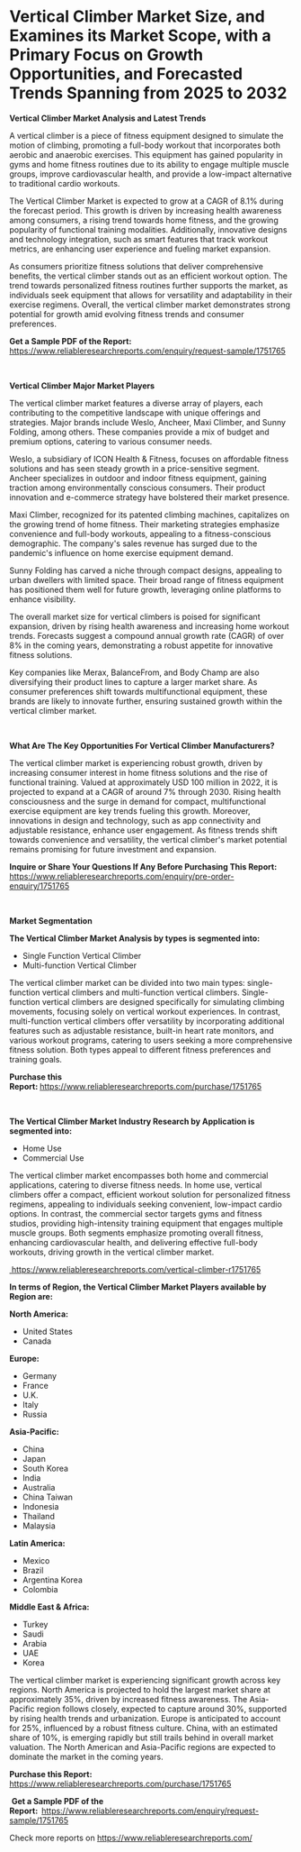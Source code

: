 <p><h1>Vertical Climber Market Size, and Examines its Market Scope, with a Primary Focus on Growth Opportunities, and Forecasted Trends Spanning from 2025 to 2032</h1></p><p><strong>Vertical Climber Market Analysis and Latest Trends</strong></p>
<p><p>A vertical climber is a piece of fitness equipment designed to simulate the motion of climbing, promoting a full-body workout that incorporates both aerobic and anaerobic exercises. This equipment has gained popularity in gyms and home fitness routines due to its ability to engage multiple muscle groups, improve cardiovascular health, and provide a low-impact alternative to traditional cardio workouts.</p><p>The Vertical Climber Market is expected to grow at a CAGR of 8.1% during the forecast period. This growth is driven by increasing health awareness among consumers, a rising trend towards home fitness, and the growing popularity of functional training modalities. Additionally, innovative designs and technology integration, such as smart features that track workout metrics, are enhancing user experience and fueling market expansion. </p><p>As consumers prioritize fitness solutions that deliver comprehensive benefits, the vertical climber stands out as an efficient workout option. The trend towards personalized fitness routines further supports the market, as individuals seek equipment that allows for versatility and adaptability in their exercise regimens. Overall, the vertical climber market demonstrates strong potential for growth amid evolving fitness trends and consumer preferences.</p></p>
<p><strong>Get a Sample PDF of the Report:&nbsp;</strong> <a href="https://www.reliableresearchreports.com/enquiry/request-sample/1751765?utm_campaign=2177&utm_medium=2&utm_source=Github&utm_content=ia&utm_term=07022025&utm_id=vertical-climber">https://www.reliableresearchreports.com/enquiry/request-sample/1751765</a></p>
<p>&nbsp;</p>
<p><strong>Vertical Climber Major Market Players</strong></p>
<p><p>The vertical climber market features a diverse array of players, each contributing to the competitive landscape with unique offerings and strategies. Major brands include Weslo, Ancheer, Maxi Climber, and Sunny Folding, among others. These companies provide a mix of budget and premium options, catering to various consumer needs.</p><p>Weslo, a subsidiary of ICON Health & Fitness, focuses on affordable fitness solutions and has seen steady growth in a price-sensitive segment. Ancheer specializes in outdoor and indoor fitness equipment, gaining traction among environmentally conscious consumers. Their product innovation and e-commerce strategy have bolstered their market presence.</p><p>Maxi Climber, recognized for its patented climbing machines, capitalizes on the growing trend of home fitness. Their marketing strategies emphasize convenience and full-body workouts, appealing to a fitness-conscious demographic. The company's sales revenue has surged due to the pandemic's influence on home exercise equipment demand.</p><p>Sunny Folding has carved a niche through compact designs, appealing to urban dwellers with limited space. Their broad range of fitness equipment has positioned them well for future growth, leveraging online platforms to enhance visibility.</p><p>The overall market size for vertical climbers is poised for significant expansion, driven by rising health awareness and increasing home workout trends. Forecasts suggest a compound annual growth rate (CAGR) of over 8% in the coming years, demonstrating a robust appetite for innovative fitness solutions.</p><p>Key companies like Merax, BalanceFrom, and Body Champ are also diversifying their product lines to capture a larger market share. As consumer preferences shift towards multifunctional equipment, these brands are likely to innovate further, ensuring sustained growth within the vertical climber market.</p></p>
<p>&nbsp;</p>
<p><strong>What Are The Key Opportunities For Vertical Climber Manufacturers?</strong></p>
<p><p>The vertical climber market is experiencing robust growth, driven by increasing consumer interest in home fitness solutions and the rise of functional training. Valued at approximately USD 100 million in 2022, it is projected to expand at a CAGR of around 7% through 2030. Rising health consciousness and the surge in demand for compact, multifunctional exercise equipment are key trends fueling this growth. Moreover, innovations in design and technology, such as app connectivity and adjustable resistance, enhance user engagement. As fitness trends shift towards convenience and versatility, the vertical climber's market potential remains promising for future investment and expansion.</p></p>
<p><strong>Inquire or Share Your Questions If Any Before Purchasing This Report:</strong> <a href="https://www.reliableresearchreports.com/enquiry/pre-order-enquiry/1751765?utm_campaign=2177&utm_medium=2&utm_source=Github&utm_content=ia&utm_term=07022025&utm_id=vertical-climber">https://www.reliableresearchreports.com/enquiry/pre-order-enquiry/1751765</a></p>
<p>&nbsp;</p>
<p><strong>Market Segmentation</strong></p>
<p><strong>The Vertical Climber Market Analysis by types is segmented into:</strong></p>
<p><ul><li>Single Function Vertical Climber</li><li>Multi-function Vertical Climber</li></ul></p>
<p><p>The vertical climber market can be divided into two main types: single-function vertical climbers and multi-function vertical climbers. Single-function vertical climbers are designed specifically for simulating climbing movements, focusing solely on vertical workout experiences. In contrast, multi-function vertical climbers offer versatility by incorporating additional features such as adjustable resistance, built-in heart rate monitors, and various workout programs, catering to users seeking a more comprehensive fitness solution. Both types appeal to different fitness preferences and training goals.</p></p>
<p><strong>Purchase this Report:&nbsp;</strong><a href="https://www.reliableresearchreports.com/purchase/1751765?utm_campaign=2177&utm_medium=2&utm_source=Github&utm_content=ia&utm_term=07022025&utm_id=vertical-climber">https://www.reliableresearchreports.com/purchase/1751765</a></p>
<p>&nbsp;</p>
<p><strong>The Vertical Climber Market Industry Research by Application is segmented into:</strong></p>
<p><ul><li>Home Use</li><li>Commercial Use</li></ul></p>
<p><p>The vertical climber market encompasses both home and commercial applications, catering to diverse fitness needs. In home use, vertical climbers offer a compact, efficient workout solution for personalized fitness regimens, appealing to individuals seeking convenient, low-impact cardio options. In contrast, the commercial sector targets gyms and fitness studios, providing high-intensity training equipment that engages multiple muscle groups. Both segments emphasize promoting overall fitness, enhancing cardiovascular health, and delivering effective full-body workouts, driving growth in the vertical climber market.</p></p>
<p><a href="https://www.reliableresearchreports.com/vertical-climber-r1751765?utm_campaign=2177&utm_medium=2&utm_source=Github&utm_content=ia&utm_term=07022025&utm_id=vertical-climber">&nbsp;https://www.reliableresearchreports.com/vertical-climber-r1751765</a></p>
<p><strong>In terms of Region, the Vertical Climber Market Players available by Region are:</strong></p>
<p>
    <p> <strong> North America: </strong>
        <ul>
            <li>United States</li>
            <li>Canada</li>
        </ul>
        </p> 
    <p> <strong> Europe: </strong>
        <ul>
            <li>Germany</li>
            <li>France</li>
            <li>U.K.</li>
            <li>Italy</li>
            <li>Russia</li>
        </ul>
        </p> 
    <p> <strong> Asia-Pacific: </strong>
        <ul>
            <li>China</li>
            <li>Japan</li>
            <li>South Korea</li>
            <li>India</li>
            <li>Australia</li>
            <li>China Taiwan</li>
            <li>Indonesia</li>
            <li>Thailand</li>
            <li>Malaysia</li>
        </ul>
        </p> 
    <p> <strong> Latin America: </strong>
        <ul>
            <li>Mexico</li>
            <li>Brazil</li>
            <li>Argentina Korea</li>
            <li>Colombia</li>
        </ul>
        </p> 
    <p> <strong> Middle East & Africa: </strong>
        <ul>
            <li>Turkey</li>
            <li>Saudi</li>
            <li>Arabia</li>
            <li>UAE</li>
            <li>Korea</li>
        </ul>
    </p>
    </p>
<p><p>The vertical climber market is experiencing significant growth across key regions. North America is projected to hold the largest market share at approximately 35%, driven by increased fitness awareness. The Asia-Pacific region follows closely, expected to capture around 30%, supported by rising health trends and urbanization. Europe is anticipated to account for 25%, influenced by a robust fitness culture. China, with an estimated share of 10%, is emerging rapidly but still trails behind in overall market valuation. The North American and Asia-Pacific regions are expected to dominate the market in the coming years.</p></p>
<p><strong>Purchase this Report: </strong><a href="https://www.reliableresearchreports.com/purchase/1751765?utm_campaign=2177&utm_medium=2&utm_source=Github&utm_content=ia&utm_term=07022025&utm_id=vertical-climber">https://www.reliableresearchreports.com/purchase/1751765</a></p>
<p>&nbsp;<strong>Get a Sample PDF of the Report:&nbsp;&nbsp;</strong><a href="https://www.reliableresearchreports.com/enquiry/request-sample/1751765?utm_campaign=2177&utm_medium=2&utm_source=Github&utm_content=ia&utm_term=07022025&utm_id=vertical-climber">https://www.reliableresearchreports.com/enquiry/request-sample/1751765</a></p>
<p><strong></strong></p>
<p>Check more reports on <a href="https://www.reliableresearchreports.com/?utm_campaign=2177&utm_medium=2&utm_source=Github&utm_content=ia&utm_term=07022025&utm_id=vertical-climber">https://www.reliableresearchreports.com/</a></p>